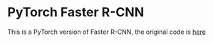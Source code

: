 # PyTorch Faster R-CNN

This is a PyTorch version of Faster R-CNN, the original code is [here](https://github.com/rbgirshick/py-faster-rcnn)
